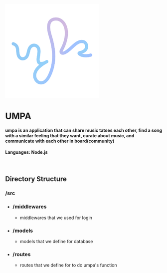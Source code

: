 <img src='logo.png' width="300" height="300">


# __UMPA__

#### umpa is an application that can share music tatses each other, find a song with a similar feeling that they want, curate about music, and communicate with each other in board(community)
#### Languages: Node.js

<br>

## Directory Structure
### /src
+ ### /middlewares
    + middlewares that we used for login
+ ### /models
    + models that we define for database
+ ### /routes
    + routes that we define for to do umpa's function

